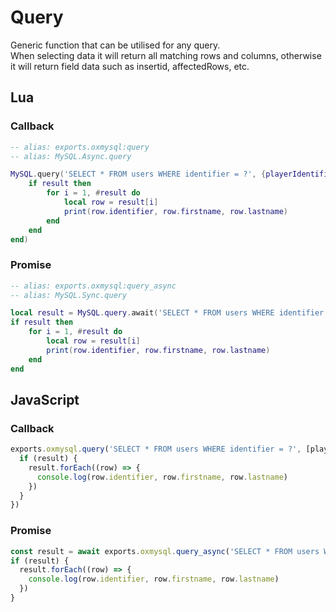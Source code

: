 # Query
Generic function that can be utilised for any query.  
When selecting data it will return all matching rows and columns, otherwise it will return field data such as insertid, affectedRows, etc.

## Lua

### Callback
```lua
-- alias: exports.oxmysql:query
-- alias: MySQL.Async.query

MySQL.query('SELECT * FROM users WHERE identifier = ?', {playerIdentifier}, function(result)
    if result then
        for i = 1, #result do
            local row = result[i]
            print(row.identifier, row.firstname, row.lastname)
        end
    end
end)
```
### Promise
```lua
-- alias: exports.oxmysql:query_async
-- alias: MySQL.Sync.query

local result = MySQL.query.await('SELECT * FROM users WHERE identifier = ?', {playerIdentifier})
if result then
    for i = 1, #result do
        local row = result[i]
        print(row.identifier, row.firstname, row.lastname)
    end
end
```

## JavaScript

### Callback
```js
exports.oxmysql.query('SELECT * FROM users WHERE identifier = ?', [playerIdentifier], (result) => {
  if (result) {
    result.forEach((row) => {
      console.log(row.identifier, row.firstname, row.lastname)
    })
  }
})
```
### Promise
```js
const result = await exports.oxmysql.query_async('SELECT * FROM users WHERE identifier = ?', [playerIdentifier])
if (result) {
  result.forEach((row) => {
    console.log(row.identifier, row.firstname, row.lastname)
  })
}
```
